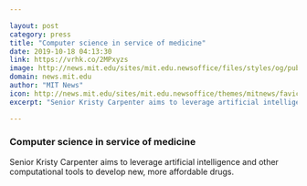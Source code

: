 ```yaml
---

layout: post
category: press
title: "Computer science in service of medicine"
date: 2019-10-18 04:13:30
link: https://vrhk.co/2MPxyzs
image: http://news.mit.edu/sites/mit.edu.newsoffice/files/styles/og/public/images/2019/MIT-Carpenter-01.jpg
domain: news.mit.edu
author: "MIT News"
icon: http://news.mit.edu/sites/mit.edu.newsoffice/themes/mitnews/favicon.ico
excerpt: "Senior Kristy Carpenter aims to leverage artificial intelligence and other computational tools to develop new, more affordable drugs."

---
```


### Computer science in service of medicine

Senior Kristy Carpenter aims to leverage artificial intelligence and other computational tools to develop new, more affordable drugs.